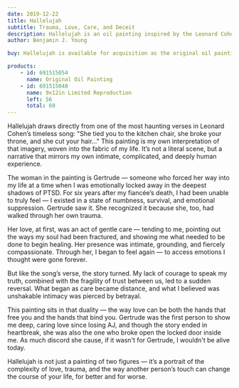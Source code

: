 ```yaml
---
date: 2019-12-22
title: Hallelujah
subtitle: Trauma, Love, Care, and Deceit
description: Hallelujah is an oil painting inspired by the Leonard Cohen verse, reflecting my relationship with Gertrude — the first person to show me deep, caring love since my fiancée’s death. She helped me begin healing from years of PTSD, only for our bond to unravel into betrayal, mirroring the song’s blend of intimacy, vulnerability, and heartbreak.
author: Benjamin J. Young

buy: Hallelujah is available for acquisition as the original oil painting or as a high-quality limited reproduction. Collectors may choose between owning the one-of-a-kind original or a museum-grade print that preserves the emotional depth and detail of the work. Both options offer a meaningful way to bring this powerful and personal piece into your collection.

products:
    - id: 691515054
      name: Original Oil Painting
    - id: 691515048
      name: 9x12in Limited Reproduction
      left: 56
      total: 60
---
```


Hallelujah draws directly from one of the most haunting verses in Leonard Cohen’s timeless song:
"She tied you to the kitchen chair, she broke your throne, and she cut your hair…"
This painting is my own interpretation of that imagery, woven into the fabric of my life. It’s not a literal scene, but a narrative that mirrors my own intimate, complicated, and deeply human experience.

<!--more-->

The woman in the painting is Gertrude — someone who forced her way into my life at a time when I was emotionally locked away in the deepest shadows of PTSD. For six years after my fiancée’s death, I had been unable to truly feel — I existed in a state of numbness, survival, and emotional suppression. Gertrude saw it. She recognized it because she, too, had walked through her own trauma.

Her love, at first, was an act of gentle care — tending to me, pointing out the ways my soul had been fractured, and showing me what needed to be done to begin healing. Her presence was intimate, grounding, and fiercely compassionate. Through her, I began to feel again — to access emotions I thought were gone forever.

But like the song’s verse, the story turned. My lack of courage to speak my truth, combined with the fragility of trust between us, led to a sudden reversal. What began as care became distance, and what I believed was unshakable intimacy was pierced by betrayal.

This painting sits in that duality — the way love can be both the hands that free you and the hands that bind you. Gertrude was the first person to show me deep, caring love since losing AJ, and though the story ended in heartbreak, she was also the one who broke open the locked door inside me. As much discord she cause, if it wasn't for Gertrude, I wouldn't be alive today.

Hallelujah is not just a painting of two figures — it’s a portrait of the complexity of love, trauma, and the way another person’s touch can change the course of your life, for better and for worse.